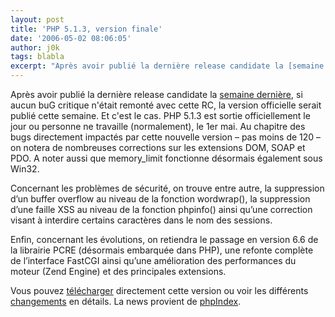 ```yaml
---
layout: post
title: 'PHP 5.1.3, version finale'
date: '2006-05-02 08:06:05'
author: j0k
tags: blabla
excerpt: "Après avoir publié la dernière release candidate la [semaine dernière](http://www.j0k3r.net/news-php-5.1.3-rc3-publie-officiellement-1238.html), si aucun buG critique n'était remonté avec cette RC, la version officielle serait publié cette semaine. Et c'est le cas.     \nPHP 5.1.3 est sortie officiellement le jour ou personne ne travaille (normalement), le      …"
---
```


Après avoir publié la dernière release candidate la [semaine dernière](http://www.j0k3r.net/news-php-5.1.3-rc3-publie-officiellement-1238.html), si aucun buG critique n'était remonté avec cette RC, la version officielle serait publié cette semaine. Et c'est le cas.
PHP 5.1.3 est sortie officiellement le jour ou personne ne travaille (normalement), le 1er mai. Au chapitre des bugs directement impactés par cette nouvelle version – pas moins de 120 – on notera de nombreuses corrections sur les extensions DOM, SOAP et PDO. A noter aussi que memory_limit fonctionne désormais également sous Win32.

Concernant les problèmes de sécurité, on trouve entre autre, la suppression d’un buffer overflow au niveau de la fonction wordwrap(), la suppression d’une faille XSS au niveau de la fonction phpinfo() ainsi qu’une correction visant à interdire certains caractères dans le nom des sessions.

Enfin, concernant les évolutions, on retiendra le passage en version 6.6 de la librairie PCRE (désormais embarquée dans PHP), une refonte complète de l’interface FastCGI ainsi qu’une amélioration des performances du moteur (Zend Engine) et des principales extensions.

Vous pouvez [télécharger](http://www.php.net/downloads.php#v5) directement cette version ou voir les différents [changements](http://www.php.net/release_5_1_3.php) en détails.   La news provient de [phpIndex](http://www.phpindex.com/index.php/2006/05/02/2108-php-513).
